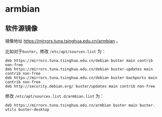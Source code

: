 # armbian

## 软件源镜像

镜像地址 https://mirrors.tuna.tsinghua.edu.cn/armbian 。

比如对于`buster`，修改 `/etc/apt/sources.list` 为：

```
deb https://mirrors.tuna.tsinghua.edu.cn/debian buster main contrib non-free
deb https://mirrors.tuna.tsinghua.edu.cn/debian buster-updates main contrib non-free
deb https://mirrors.tuna.tsinghua.edu.cn/debian buster-backports main contrib non-free
deb http://security.debian.org/ buster/updates main contrib non-free
```

修改 `/etc/apt/sources.list.d/armbian.list` 为：

```
deb https://mirrors.tuna.tsinghua.edu.cn/armbian buster main buster-utils buster-desktop
```

